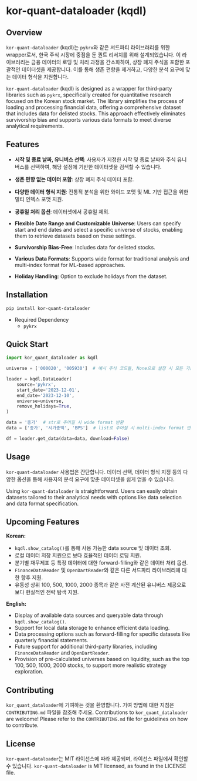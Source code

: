# kor-quant-dataloader (kqdl)

## Overview
`kor-quant-dataloader` (kqdl)는 `pykrx`와 같은 서드파티 라이브러리를 위한 wrapper로서, 한국 주식 시장에 중점을 둔 퀀트 리서치를 위해 설계되었습니다. 이 라이브러리는 금융 데이터의 로딩 및 처리 과정을 간소화하여, 상장 폐지 주식을 포함한 포괄적인 데이터셋을 제공합니다. 이를 통해 생존 편향을 제거하고, 다양한 분석 요구에 맞는 데이터 형식을 지원합니다.

`kor-quant-dataloader` (kqdl) is designed as a wrapper for third-party libraries such as `pykrx`, specifically created for quantitative research focused on the Korean stock market. The library simplifies the process of loading and processing financial data, offering a comprehensive dataset that includes data for delisted stocks. This approach effectively eliminates survivorship bias and supports various data formats to meet diverse analytical requirements.

## Features
- **시작 및 종료 날짜, 유니버스 선택**: 사용자가 지정한 시작 및 종료 날짜와 주식 유니버스를 선택하여, 해당 설정에 기반한 데이터셋을 검색할 수 있습니다.
- **생존 편향 없는 데이터 포함**: 상장 폐지 주식 데이터 포함.
- **다양한 데이터 형식 지원**: 전통적 분석을 위한 와이드 포맷 및 ML 기반 접근을 위한 멀티 인덱스 포맷 지원.
- **공휴일 처리 옵션**: 데이터셋에서 공휴일 제외.

- **Flexible Date Range and Customizable Universe**: Users can specify start and end dates and select a specific universe of stocks, enabling them to retrieve datasets based on these settings.
- **Survivorship Bias-Free**: Includes data for delisted stocks.
- **Various Data Formats**: Supports wide format for traditional analysis and multi-index format for ML-based approaches.
- **Holiday Handling**: Option to exclude holidays from the dataset.

## Installation
```bash
pip install kor-quant-dataloader
```

- Required Dependency
    - `pykrx`

## Quick Start
```python
import kor_quant_dataloader as kqdl

universe = ['000020', '005930']  # 예시 주식 코드들, None으로 설정 시 모든 가능한 주식이 자동으로 선택됩니다.

loader = kqdl.DataLoader(
    source='pykrx',
    start_date='2023-12-01',
    end_date='2023-12-10',
    universe=universe,
    remove_holidays=True,
)

data = '종가'  # str로 주어질 시 wide format 반환
data = ['종가', '시가총액', 'BPS']  # list로 주어질 시 multi-index format 반환

df = loader.get_data(data=data, download=False)
```

## Usage
`kor-quant-dataloader` 사용법은 간단합니다. 데이터 선택, 데이터 형식 지정 등의 다양한 옵션을 통해 사용자의 분석 요구에 맞춘 데이터셋을 쉽게 얻을 수 있습니다.

Using `kor-quant-dataloader` is straightforward. Users can easily obtain datasets tailored to their analytical needs with options like data selection and data format specification.

## Upcoming Features

**Korean:**
- `kqdl.show_catalog()`를 통해 사용 가능한 data source 및 데이터 조회.
- 로컬 데이터 저장 지원으로 보다 효율적인 데이터 로딩 지원.
- 분기별 재무제표 등 특정 데이터에 대한 forward-filling와 같은 데이터 처리 옵션.
- `FinanceDataReader` 및 `OpenDartReader`와 같은 다른 서드파티 라이브러리에 대한 향후 지원.
- 유동성 상위 100, 500, 1000, 2000 종목과 같은 사전 계산된 유니버스 제공으로 보다 현실적인 전략 탐색 지원.

**English:**
- Display of available data sources and queryable data through `kqdl.show_catalog()`.
- Support for local data storage to enhance efficient data loading.
- Data processing options such as forward-filling for specific datasets like quarterly financial statements.
- Future support for additional third-party libraries, including `FinanceDataReader` and `OpenDartReader`.
- Provision of pre-calculated universes based on liquidity, such as the top 100, 500, 1000, 2000 stocks, to support more realistic strategy exploration.

## Contributing
`kor_quant_dataloader`에 기여하는 것을 환영합니다. 기여 방법에 대한 지침은 `CONTRIBUTING.md` 파일을 참조해 주세요.
Contributions to `kor_quant_dataloader` are welcome! Please refer to the `CONTRIBUTING.md` file for guidelines on how to contribute.

## License
`kor-quant-dataloader`는 MIT 라이선스에 따라 제공되며, 라이선스 파일에서 확인할 수 있습니다.
`kor-quant-dataloader` is MIT licensed, as found in the LICENSE file.
